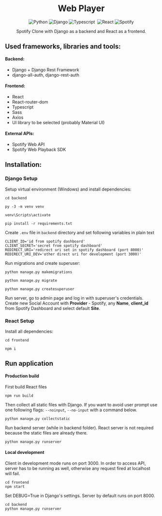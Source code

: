 <div align="center">
    <h1>Web Player</h1>
    <img alt="Python" src="https://img.shields.io/badge/python%20-%2314354C.svg?&style=for-the-badge&logo=python&logoColor=white"/>
    <img alt="Django" src="https://img.shields.io/badge/django%20-%23092E20.svg?&style=for-the-badge&logo=django&logoColor=white"/>
    <img alt="Typescript" src="https://img.shields.io/badge/TypeScript-007ACC?style=for-the-badge&logo=typescript&logoColor=white"/>&nbsp;
    <img alt="React" src="https://img.shields.io/badge/react%20-%2320232a.svg?&style=for-the-badge&logo=react&logoColor=%2361DAFB"/>
    <img alt="Spotify" src="https://img.shields.io/badge/Spotify-1ED760?style=for-the-badge&logo=spotify&logoColor=white" />
    <p>Spotify Clone with Django as a backend and React as a frontend.</p>
</div>

## Used frameworks, libraries and tools:

#### Backend:
- Django + Django Rest Framework
- django-all-auth, django-rest-auth

#### Frontend:
- React
- React-router-dom
- Typescript
- Sass
- Axios
- UI library to be selected (probably Material UI)

#### External APIs:
- Spotify Web API
- Spotify Web Playback SDK

## Installation:

### Django Setup
Setup virtual environment (Windows) and install dependencies:
```shell script
cd backend

py -3 -m venv venv  

venv\Scripts\activate  

pip install -r requirements.txt  
```
Create `.env` file in `backend` directory and set following variables in plain text
```shell script
CLIENT_ID='id from spotify dashboard'
CLIENT_SECRET='secret from spotify dashboard'
REDIRECT_URI='redirect uri set in spotify dashboard (port 8000)'
REDIRECT_URI_DEV='other direct uri for development (port 3000)'
```

Run migrations and create superuser:
```shell script
python manage.py makemigrations

python manage.py migrate  

python manage.py createsuperuser  
```
Run server, go to admin page and log in with superuser's credentials. 
Create new Social Account with **Provider** - Spotify, any **Name**, 
**client_id** from Spotify Dashboard and select default **Site**. 

### React Setup
Install all dependencies:
```shell script
cd frontend

npm i
```

## Run application

#### Production build
First build React files
```shell script
npm run build
```

Then collect all static files with Django. 
If you want to avoid user prompt use one following flags: `--noinput`, `--no-input` with a command below.
```shell script
python manage.py collectstatic
```

Run backend server (while in backend folder). React server is not required because the static files are already there.
```shell script
python manage.py runserver
```

#### Local development
Client in development mode runs on port 3000. In order to access API, server has to be running as well, 
otherwise any request fired at localhost will fail.
```shell script
cd frontend
npm start
```

Set DEBUG=True in Django's settings. Server by default runs on port 8000.
```shell script
cd backend
python manage.py runserver
```
